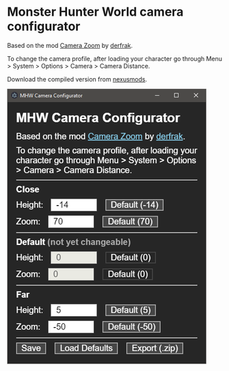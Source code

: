 # Monster Hunter World camera configurator
Based on the mod [Camera Zoom](https://www.nexusmods.com/monsterhunterworld/mods/790) by [derfrak](https://www.nexusmods.com/monsterhunterworld/users/2157741).

To change the camera profile, after loading your character go through Menu > System > Options > Camera > Camera Distance.

Download the compiled version from [nexusmods](https://www.nexusmods.com/monsterhunterworld/mods/1455/?tab=files).

![configurator preview](https://raw.githubusercontent.com/EricBanker12/mhw-camera-configurator/master/preview.png)